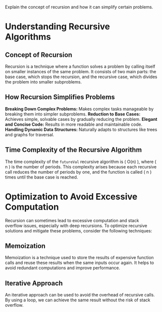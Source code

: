 Explain the concept of recursion and how it can simplify certain problems.
# Understanding Recursive Algorithms

## Concept of Recursion

Recursion is a technique where a function solves a problem by calling itself on smaller instances of the same problem. It consists of two main parts: the base case, which stops the recursion, and the recursive case, which divides the problem into smaller subproblems.

## How Recursion Simplifies Problems

**Breaking Down Complex Problems:** Makes complex tasks manageable by breaking them into simpler subproblems.
**Reduction to Base Cases:** Achieves simple, solvable cases by gradually reducing the problem.
**Elegant and Concise Code:** Results in more readable and maintainable code.
**Handling Dynamic Data Structures:** Naturally adapts to structures like trees and graphs for traversal.

## Time Complexity of the Recursive Algorithm

The time complexity of the `futureVal` recursive algorithm is \( O(n) \), where \( n \) is the number of periods. This complexity arises because each recursive call reduces the number of periods by one, and the function is called \( n \) times until the base case is reached.

# Optimization to Avoid Excessive Computation

Recursion can sometimes lead to excessive computation and stack overflow issues, especially with deep recursions. To optimize recursive solutions and mitigate these problems, consider the following techniques:

## Memoization

Memoization is a technique used to store the results of expensive function calls and reuse these results when the same inputs occur again. It helps to avoid redundant computations and improve performance.

## Iterative Approach
An iterative approach can be used to avoid the overhead of recursive calls. By using a loop, we can achieve the same result without the risk of stack overflow.
